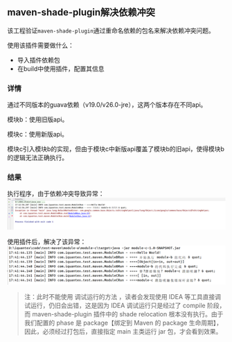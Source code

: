 ## maven-shade-plugin解决依赖冲突
该工程验证`maven-shade-plugin`通过重命名依赖的包名来解决依赖冲突问题。

使用该插件需要做什么：
- 导入插件依赖包
- 在build中使用插件，配置其信息

### 详情
通过不同版本的guava依赖（v19.0/v26.0-jre），这两个版本存在不同api。

模块b：使用旧版api。

模块c：使用新版api。

模块c引入模块b的实现，但由于模块c中新版api覆盖了模块b的旧api，使得模块b的逻辑无法正确执行。

### 结果
执行程序，由于依赖冲突导致异常：<br/>
![image](image/2022-06-09_175538.png)

使用插件后，解决了该异常：<br/>
![image](image/2022-06-09_175742.png)

> 注：此时不能使用 调试运行的方法 ，读者会发现使用 IDEA 等工具直接调试运行，仍旧会出错，这是因为 IDEA 调试运行只是经过了 compile 阶段，而 maven-shade-plugin 插件中的 shade relocation 根本没有执行。由于我们配置的 phase 是 package【绑定到 Maven 的 package 生命周期】，因此，必须经过打包后，直接指定 main 主类运行 jar 包，才会看到效果。
